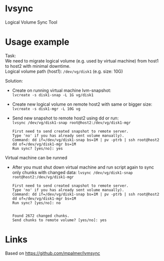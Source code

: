 lvsync
======

Logical Volume Sync Tool


Usage example
======
Task:<br>
  We need to migrate logical volume (e.g. used by virtual machine) from host1 to host2 with minimal downtime.<br>
  Logical volume path (host1): <code>/dev/vg/disk1</code> (e.g. size: 10G)

Solution:<br>
- Create on running virtual machine lvm-snapshot:<br>
<code>lvcreate -s disk1-snap -L 1G vg/disk1</code>

- Create new logical volume on remote host2 with same or bigger size:<br>
<code>lvcreate -s disk1-mgr -L 10G vg</code>

- Send new snapshot to remote host2 using dd or run:<br>
<code>lvsync /dev/vg/disk1-snap root@host2:/dev/vg/disk1-mgr</code>


      First need to send created snapshot to remote server.
      Type 'no' if you has already sent volume manually).
      Command: dd if=/dev/vg/disk1-snap bs=1M | pv -ptrb | ssh root@host2 dd of=/dev/vg/disk1-mgr bs=1M
      Run sync? [yes/no]: yes


Virtual machine can be runned<br>

- After you must shut down virtual machine and run script again to sync only chunks with changed data:
<code>lvsync /dev/vg/disk1-snap root@host2:/dev/vg/disk1-mgr</code>


      First need to send created snapshot to remote server.
      Type 'no' if you has already sent volume manually).
      Command: dd if=/dev/vg/disk1-snap bs=1M | pv -ptrb | ssh root@host2 dd of=/dev/vg/disk1-mgr bs=1M
      Run sync? [yes/no]: no


      Found 2672 changed chunks.
      Send chunks to remote volume? [yes/no]: yes


Links
======
Based on https://github.com/mpalmer/lvmsync
